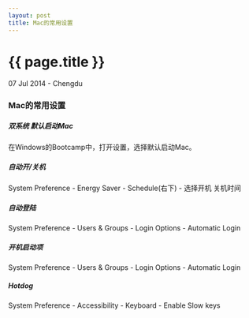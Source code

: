 ```yaml
---
layout: post
title: Mac的常用设置
---
```


{{ page.title }}
================

<p class="meta">07 Jul 2014 - Chengdu</p>

### Mac的常用设置


##### 双系统 默认启动Mac
在Windows的Bootcamp中，打开设置，选择默认启动Mac。


##### 自动开/关机
System Preference - Energy Saver - Schedule(右下) - 选择开机 关机时间


##### 自动登陆
System Preference - Users & Groups - Login Options - Automatic Login


##### 开机启动项
System Preference - Users & Groups - Login Options - Automatic Login


##### Hotdog
System Preference - Accessibility - Keyboard - Enable Slow keys













